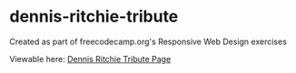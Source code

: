 # dennis-ritchie-tribute
Created as part of freecodecamp.org's Responsive Web Design exercises

Viewable here: [Dennis Ritchie Tribute Page](https://mviolet.github.io/dennis-ritchie-tribute/)
